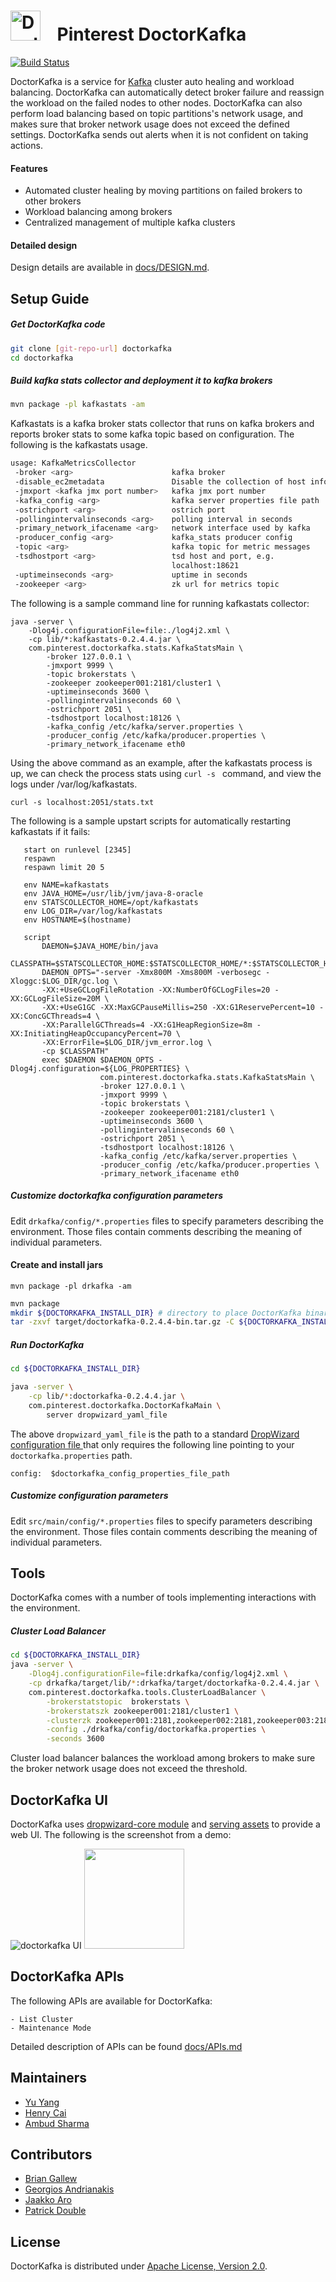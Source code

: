 #  <img src="docs/doctorkafka_logo.svg" alt="DoctorKafka logo" width="48"> &nbsp;&nbsp; Pinterest DoctorKafka

[![Build Status](https://travis-ci.org/pinterest/doctorkafka.svg)](https://travis-ci.org/pinterest/doctorkafka)

DoctorKafka is a service for [Kafka] cluster auto healing and workload balancing.  DoctorKafka can automatically detect broker failure and reassign the workload on the failed nodes to other nodes. DoctorKafka can also perform load balancing based on topic partitions's network usage, and makes sure that broker network usage does not exceed the defined settings. DoctorKafka sends out alerts when it is not confident on taking actions.

#### Features   

 * Automated cluster healing by moving partitions on failed brokers to other brokers
 * Workload balancing among brokers
 * Centralized management of multiple kafka clusters

#### Detailed design

Design details are available in [docs/DESIGN.md](docs/DESIGN.md).

## Setup Guide

##### Get DoctorKafka code
```sh
git clone [git-repo-url] doctorkafka
cd doctorkafka
```

##### Build kafka stats collector and deployment it to kafka brokers 

```sh
mvn package -pl kafkastats -am
```

Kafkastats is a kafka broker stats collector that runs on kafka brokers and reports broker stats
to some kafka topic based on configuration. The following is the kafkastats usage.

```sh
usage: KafkaMetricsCollector
 -broker <arg>                      kafka broker
 -disable_ec2metadata               Disable the collection of host information using ec2metadata
 -jmxport <kafka jmx port number>   kafka jmx port number
 -kafka_config <arg>                kafka server properties file path
 -ostrichport <arg>                 ostrich port
 -pollingintervalinseconds <arg>    polling interval in seconds
 -primary_network_ifacename <arg>   network interface used by kafka
 -producer_config <arg>             kafka_stats producer config
 -topic <arg>                       kafka topic for metric messages
 -tsdhostport <arg>                 tsd host and port, e.g.
                                    localhost:18621
 -uptimeinseconds <arg>             uptime in seconds
 -zookeeper <arg>                   zk url for metrics topic
```

The following is a sample command line for running kafkastats collector:

```
java -server \
    -Dlog4j.configurationFile=file:./log4j2.xml \
    -cp lib/*:kafkastats-0.2.4.4.jar \
    com.pinterest.doctorkafka.stats.KafkaStatsMain \
        -broker 127.0.0.1 \
        -jmxport 9999 \
        -topic brokerstats \
        -zookeeper zookeeper001:2181/cluster1 \
        -uptimeinseconds 3600 \
        -pollingintervalinseconds 60 \
        -ostrichport 2051 \
        -tsdhostport localhost:18126 \
        -kafka_config /etc/kafka/server.properties \
        -producer_config /etc/kafka/producer.properties \
        -primary_network_ifacename eth0
```

Using the above command as an example, after the kafkastats process is up, we can check the process stats using ```curl -s ``` command, and view the logs under /var/log/kafkastats.

```
curl -s localhost:2051/stats.txt
```

The following is a sample upstart scripts for automatically restarting kafkastats if it fails:

```description "KafkaStats"
   start on runlevel [2345]
   respawn
   respawn limit 20 5

   env NAME=kafkastats
   env JAVA_HOME=/usr/lib/jvm/java-8-oracle
   env STATSCOLLECTOR_HOME=/opt/kafkastats
   env LOG_DIR=/var/log/kafkastats
   env HOSTNAME=$(hostname)

   script
       DAEMON=$JAVA_HOME/bin/java
       CLASSPATH=$STATSCOLLECTOR_HOME:$STATSCOLLECTOR_HOME/*:$STATSCOLLECTOR_HOME/lib/*
       DAEMON_OPTS="-server -Xmx800M -Xms800M -verbosegc -Xloggc:$LOG_DIR/gc.log \
       -XX:+UseGCLogFileRotation -XX:NumberOfGCLogFiles=20 -XX:GCLogFileSize=20M \
       -XX:+UseG1GC -XX:MaxGCPauseMillis=250 -XX:G1ReservePercent=10 -XX:ConcGCThreads=4 \
       -XX:ParallelGCThreads=4 -XX:G1HeapRegionSize=8m -XX:InitiatingHeapOccupancyPercent=70 \
       -XX:ErrorFile=$LOG_DIR/jvm_error.log \
       -cp $CLASSPATH"
       exec $DAEMON $DAEMON_OPTS -Dlog4j.configuration=${LOG_PROPERTIES} \
                    com.pinterest.doctorkafka.stats.KafkaStatsMain \
                    -broker 127.0.0.1 \
                    -jmxport 9999 \
                    -topic brokerstats \
                    -zookeeper zookeeper001:2181/cluster1 \
                    -uptimeinseconds 3600 \
                    -pollingintervalinseconds 60 \
                    -ostrichport 2051 \
                    -tsdhostport localhost:18126 \
                    -kafka_config /etc/kafka/server.properties \
                    -producer_config /etc/kafka/producer.properties \
                    -primary_network_ifacename eth0
```


##### Customize doctorkafka configuration parameters

Edit `drkafka/config/*.properties` files to specify parameters describing the environment. Those files contain
comments describing the meaning of individual parameters.


#### Create and install jars

```
mvn package -pl drkafka -am 
```

```sh
mvn package
mkdir ${DOCTORKAFKA_INSTALL_DIR} # directory to place DoctorKafka binaries in.
tar -zxvf target/doctorkafka-0.2.4.4-bin.tar.gz -C ${DOCTORKAFKA_INSTALL_DIR}
```

##### Run DoctorKafka
```sh
cd ${DOCTORKAFKA_INSTALL_DIR}

java -server \
    -cp lib/*:doctorkafka-0.2.4.4.jar \
    com.pinterest.doctorkafka.DoctorKafkaMain \
        server dropwizard_yaml_file
```

The above `dropwizard_yaml_file` is the path to a standard [DropWizard configuration file ](https://www.dropwizard.io/1.0.0/docs/manual/configuration.html)
that only requires the following line pointing to your `doctorkafka.properties` path.

```
config:  $doctorkafka_config_properties_file_path
```

##### Customize configuration parameters

Edit `src/main/config/*.properties` files to specify parameters describing the environment.
Those files contain comments describing the meaning of individual parameters.


## Tools
DoctorKafka comes with a number of tools implementing interactions with the environment.

##### Cluster Load Balancer

```bash
cd ${DOCTORKAFKA_INSTALL_DIR}
java -server \
    -Dlog4j.configurationFile=file:drkafka/config/log4j2.xml \
    -cp drkafka/target/lib/*:drkafka/target/doctorkafka-0.2.4.4.jar \
    com.pinterest.doctorkafka.tools.ClusterLoadBalancer \
        -brokerstatstopic  brokerstats \
        -brokerstatszk zookeeper001:2181/cluster1 \
        -clusterzk zookeeper001:2181,zookeeper002:2181,zookeeper003:2181/cluster2 \
        -config ./drkafka/config/doctorkafka.properties \
        -seconds 3600
```
Cluster load balancer balances the workload among brokers to make sure the broker network
usage does not exceed the threshold.


## DoctorKafka UI 

DoctorKafka uses [dropwizard-core module](https://www.dropwizard.io/1.3.5/docs/manual/core.html) and [serving assets](https://www.dropwizard.io/1.3.5/docs/manual/core.html#serving-assets) to provide a web UI. The following is the screenshot from a demo:

![doctorkafka UI](docs/doctorkafka_ui.png)
<img src="docs/doctorkafka_ui.png" width="160">

## DoctorKafka APIs

The following APIs are available for DoctorKafka:

    - List Cluster
    - Maintenance Mode

Detailed description of APIs can be found [docs/APIs.md](docs/APIs.md)

## Maintainers
  * [Yu Yang](https://github.com/yuyang08)
  * [Henry Cai](https://github.com/HenryCaiHaiying)
  * [Ambud Sharma](https://github.com/ambud)

## Contributors
  * [Brian Gallew](https://github.com/BrianGallew)
  * [Georgios Andrianakis](https://github.com/geoand)
  * [Jaakko Aro](https://github.com/jaakkoo)
  * [Patrick Double](https://github.com/double16)

## License

DoctorKafka is distributed under [Apache License, Version 2.0](http://www.apache.org/licenses/LICENSE-2.0.html).

[Kafka]:http://kafka.apache.org/
[Ostrich]: https://github.com/twitter/ostrich
[OpenTSDB]: http://opentsdb.net/
[statsD]: https://github.com/etsy/statsd/
